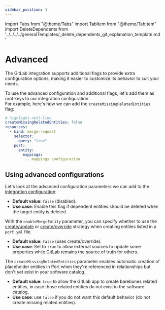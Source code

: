 ```yaml
---
sidebar_position: 4
---
```


import Tabs from "@theme/Tabs"
import TabItem from "@theme/TabItem"
import DeleteDependents from '../../../../generalTemplates/_delete_dependents_git_explanation_template.md'

# Advanced

The GitLab integration supports additional flags to provide extra configuration options, making it easier to customize its behavior to suit your needs.

To use the advanced configuration and additional flags, let's add them as root keys to our integration configuration.   
For example, here's how we can add the `createMissingRelatedEntities` flag:

```yaml showLineNumbers
# highlight-next-line
createMissingRelatedEntities: false
resources:
  - kind: merge-request
    selector:
      query: "true"
    port:
      entity:
        mappings:
        ... mappings configuration
```

## Using advanced configurations

Let's look at the advanced configuration parameters we can add to the [integration configuration](./gitlab-v2.md#the-integration-configuration):

<Tabs groupId="config" queryString="parameter">

<TabItem label="Delete dependent entities" value="deleteDependent">

<DeleteDependents/>

- **Default value**: `false` (disabled).  
- **Use case**: Enable this flag if dependent entities should be deleted when the target entity is deleted.

</TabItem>

<TabItem label="Enable merge entity" value="enableMergeEntity">

With the `enableMergeEntity` parameter, you can specify whether to use the [create/update](/build-your-software-catalog/custom-integration/api?operation=create-update#usage) or [create/override](/build-your-software-catalog/custom-integration/api?operation=create-override#usage) strategy when creating entities listed in a `port.yml` file.

- **Default value**: `false` (uses create/override).  
- **Use case**: Set to `true` to allow external sources to update some properties while GitLab remains the source of truth for others.

</TabItem>

<TabItem value="createMissingRelatedEntities" label="Create missing related entities">

The `createMissingRelatedEntities` parameter enables automatic creation of placeholder entities in Port when they're referenced in relationships but don't yet exist in your software catalog.

- **Default value**: `true` to allow the GitLab app to create barebones related entities, in case those related entities do not exist in the software catalog.
- **Use case**: use `false` if you do not want this default behavior (do not create missing related entities).

</TabItem>

</Tabs>
